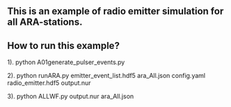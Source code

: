 ## This is an example of radio emitter simulation for all ARA-stations.
## How to run this example?
1). python A01generate_pulser_events.py

2). python runARA.py emitter_event_list.hdf5 ara_All.json config.yaml radio_emitter.hdf5 output.nur

3). python ALLWF.py output.nur ara_All.json
